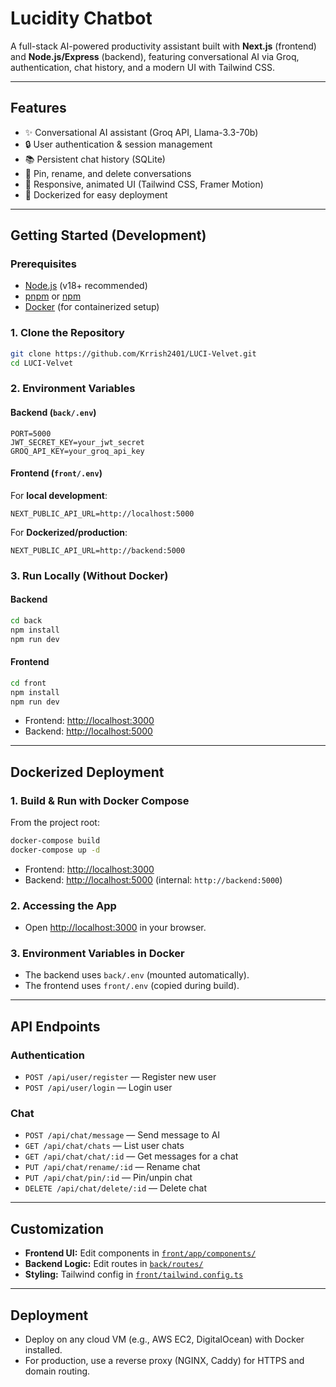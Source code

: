 # Lucidity Chatbot

A full-stack AI-powered productivity assistant built with **Next.js** (frontend) and **Node.js/Express** (backend), featuring conversational AI via Groq, authentication, chat history, and a modern UI with Tailwind CSS.

---

## Features

- ✨ Conversational AI assistant (Groq API, Llama-3.3-70b)
- 🔒 User authentication & session management
- 📚 Persistent chat history (SQLite)
- 📌 Pin, rename, and delete conversations
- 🎨 Responsive, animated UI (Tailwind CSS, Framer Motion)
- 🐳 Dockerized for easy deployment

---


## Getting Started (Development)

### Prerequisites

- [Node.js](https://nodejs.org/) (v18+ recommended)
- [pnpm](https://pnpm.io/) or [npm](https://www.npmjs.com/)
- [Docker](https://www.docker.com/) (for containerized setup)

### 1. Clone the Repository

```sh
git clone https://github.com/Krrish2401/LUCI-Velvet.git
cd LUCI-Velvet
```

### 2. Environment Variables

#### Backend (`back/.env`)

```
PORT=5000
JWT_SECRET_KEY=your_jwt_secret
GROQ_API_KEY=your_groq_api_key
```

#### Frontend (`front/.env`)

For **local development**:
```
NEXT_PUBLIC_API_URL=http://localhost:5000
```

For **Dockerized/production**:
```
NEXT_PUBLIC_API_URL=http://backend:5000
```

### 3. Run Locally (Without Docker)

#### Backend

```sh
cd back
npm install
npm run dev
```

#### Frontend

```sh
cd front
npm install
npm run dev
```

- Frontend: [http://localhost:3000](http://localhost:3000)
- Backend: [http://localhost:5000](http://localhost:5000)

---

## Dockerized Deployment

### 1. Build & Run with Docker Compose

From the project root:

```sh
docker-compose build
docker-compose up -d
```

- Frontend: [http://localhost:3000](http://localhost:3000)
- Backend: [http://localhost:5000](http://localhost:5000) (internal: `http://backend:5000`)

### 2. Accessing the App

- Open [http://localhost:3000](http://localhost:3000) in your browser.

### 3. Environment Variables in Docker

- The backend uses `back/.env` (mounted automatically).
- The frontend uses `front/.env` (copied during build).

---

## API Endpoints

### Authentication

- `POST /api/user/register` — Register new user
- `POST /api/user/login` — Login user

### Chat

- `POST /api/chat/message` — Send message to AI
- `GET /api/chat/chats` — List user chats
- `GET /api/chat/chat/:id` — Get messages for a chat
- `PUT /api/chat/rename/:id` — Rename chat
- `PUT /api/chat/pin/:id` — Pin/unpin chat
- `DELETE /api/chat/delete/:id` — Delete chat

---

## Customization

- **Frontend UI:** Edit components in [`front/app/components/`](front/app/components/)
- **Backend Logic:** Edit routes in [`back/routes/`](back/routes/)
- **Styling:** Tailwind config in [`front/tailwind.config.ts`](front/tailwind.config.ts)

---

## Deployment

- Deploy on any cloud VM (e.g., AWS EC2, DigitalOcean) with Docker installed.
- For production, use a reverse proxy (NGINX, Caddy) for HTTPS and domain routing.
